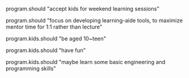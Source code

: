 program.should "accept kids for weekend learning sessions"

program.should "focus on developing learning-aide tools, to maximize mentor time for 1:1 rather than lecture"

program.kids.should "be aged 10~teen"

program.kids.should "have fun"

program.kids.should "maybe learn some basic engineering and programming skills"
